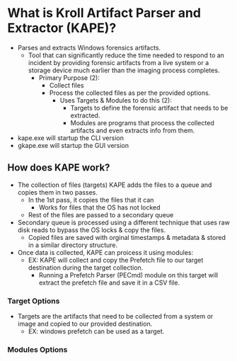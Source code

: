 # What is Kroll Artifact Parser and Extractor (KAPE)?

- Parses and extracts Windows forensics artifacts.
  - Tool that can significantly reduce the time needed to respond to an incident by providing forensic artifacts from a live system or a storage device much earlier than the imaging process completes.
    - Primary Purpose (2):
      - Collect files
      - Process the collected files as per the provided options.
        - Uses Targets & Modules to do this (2):
          - Targets to define the forensic artifact that needs to be extracted.
          - Modules are programs that process the collected artifacts and even extracts info from them.
- kape.exe will startup the CLI version
- gkape.exe will startup the GUI version

## How does KAPE work?

- The collection of files (targets) KAPE adds the files to a queue and copies them in two passes.
  - In the 1st pass, it copies the files that it can
    - Works for files that the OS has not locked
  - Rest of the files are passed to a secondary queue
- Secondary queue is processed using a different technique that uses raw disk reads to bypass the OS locks & copy the files.
  - Copied files are saved with orginal timestamps & metadata & stored in a similar directory structure.
- Once data is collected, KAPE can proicess it using modules:
  - EX: KAPE will collect and copy the Prefetch file to our target destination during the target collection.
    - Running a Prefetch Parser (PECmd) module on this target will extract the prefetch file and save it in a CSV file.

### Target Options

- Targets are the artifacts that need to be collected from a system or image and copied to our provided destination.
  - EX: windows prefetch can be used as a target.

### Modules Options